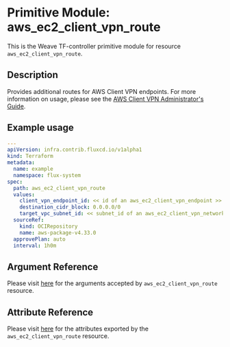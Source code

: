 
# Primitive Module: aws_ec2_client_vpn_route

This is the Weave TF-controller primitive module for resource `aws_ec2_client_vpn_route`.

## Description

Provides additional routes for AWS Client VPN endpoints. For more information on usage, please see the
[AWS Client VPN Administrator's Guide](https://docs.aws.amazon.com/vpn/latest/clientvpn-admin/what-is.html).

## Example usage

```yaml
---
apiVersion: infra.contrib.fluxcd.io/v1alpha1
kind: Terraform
metadata:
  name: example
  namespace: flux-system
spec:
  path: aws_ec2_client_vpn_route
  values:
    client_vpn_endpoint_id: << id of an aws_ec2_client_vpn_endpoint >>
    destination_cidr_block: 0.0.0.0/0
    target_vpc_subnet_id: << subnet_id of an aws_ec2_client_vpn_network_association >>
  sourceRef:
    kind: OCIRepository
    name: aws-package-v4.33.0
  approvePlan: auto
  interval: 1h0m
```

## Argument Reference

Please visit [here](https://registry.terraform.io/providers/hashicorp/aws/4.33.0/docs/resources/iam_policy#argument-reference) for the arguments accepted by `aws_ec2_client_vpn_route` resource.

## Attribute Reference

Please visit [here](https://registry.terraform.io/providers/hashicorp/aws/4.33.0/docs/resources/iam_policy#attributes-reference) for the attributes exported by the `aws_ec2_client_vpn_route` resource.
